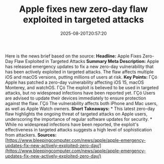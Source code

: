 ﻿---
title: "Apple fixes new zero-day flaw exploited in targeted attacks"
date: "2025-08-20T20:57:20"
category: "Markets"
summary: ""
slug: "apple fixes new zeroday flaw exploited in targeted attacks"
source_urls:
  - "https://www.bleepingcomputer.com/news/apple/apple-emergency-updates-fix-new-actively-exploited-zero-day/"
seo:
  title: "Apple fixes new zero-day flaw exploited in targeted attacks | Hash n Hedge"
  description: ""
  keywords: ["news", "markets", "brief"]
---
Here is the news brief based on the source:  **Headline:** Apple Fixes Zero-Day Flaw Exploited in Targeted Attacks  **Summary Meta Description:** Apple has released emergency updates to fix a new zero-day vulnerability that has been actively exploited in targeted attacks. The flaw affects multiple iOS and macOS versions, putting millions of users at risk.  **Key Points:**  ΓÇó Apple has patched a zero-day vulnerability affecting iOS 15, macOS Monterey, and watchOS. ΓÇó The exploit is believed to be used in targeted attacks, but no widespread infections have been reported yet. ΓÇó Users are advised to update their devices immediately to ensure protection against the flaw. ΓÇó The vulnerability affects both iPhone and Mac users, as well as Apple Watch owners.  **Short Takeaways:**  * This latest zero-day flaw highlights the ongoing threat of targeted attacks on Apple users, underscoring the importance of regular software updates for security. * While no widespread infections have been reported, the exploit's effectiveness in targeted attacks suggests a high level of sophistication from attackers.  **Sources:** [https://www.bleepingcomputer.com/news/apple/apple-emergency-updates-fix-new-actively-exploited-zero-day/](https://www.bleepingcomputer.com/news/apple/apple-emergency-updates-fix-new-actively-exploited-zero-day/) 
